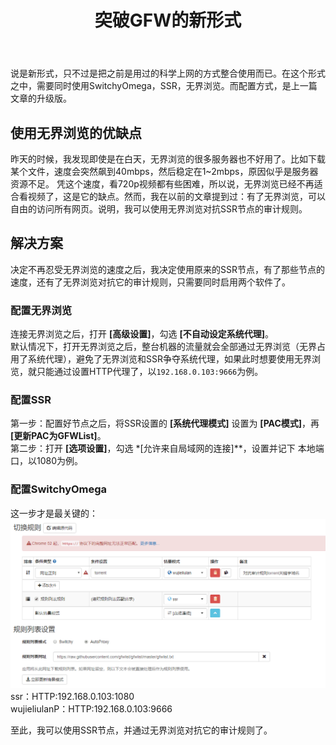 ﻿---
title: 突破GFW的新形式
layout: post
category: [技术, 科学上网]
---

说是新形式，只不过是把之前是用过的科学上网的方式整合使用而已。在这个形式之中，需要同时使用SwitchyOmega，SSR，无界浏览。而配置方式，是上一篇文章的升级版。

## 使用无界浏览的优缺点
昨天的时候，我发现即使是在白天，无界浏览的很多服务器也不好用了。比如下载某个文件，速度会突然飙到40mbps，然后稳定在1~2mbps，原因似乎是服务器资源不足。
凭这个速度，看720p视频都有些困难，所以说，无界浏览已经不再适合看视频了，这是它的缺点。然而，我在以前的文章提到过：有了无界浏览，可以自由的访问所有网页。说明，我可以使用无界浏览对抗SSR节点的审计规则。

## 解决方案
决定不再忍受无界浏览的速度之后，我决定使用原来的SSR节点，有了那些节点的速度，还有了无界浏览对抗它的审计规则，只需要同时启用两个软件了。

### 配置无界浏览
连接无界浏览之后，打开 **[高级设置]**，勾选 **[不自动设定系统代理]**。  
默认情况下，打开无界浏览之后，整台机器的流量就会全部通过无界浏览（无界占用了系统代理），避免了无界浏览和SSR争夺系统代理，如果此时想要使用无界浏览，就只能通过设置HTTP代理了，以```192.168.0.103:9666```为例。

### 配置SSR
第一步：配置好节点之后，将SSR设置的 **[系统代理模式]** 设置为 **[PAC模式]**，再 **[更新PAC为GFWList]**。  
第二步：打开 **[选项设置]**，勾选 *[允许来自局域网的连接]**，设置并记下 本地端口，以1080为例。

### 配置SwitchyOmega
这一步才是最关键的：
![SwitchyOmega](/files/img/switchyomega2.png)
ssr：HTTP:192.168.0.103:1080  
wujieliulanP：HTTP:192.168.0.103:9666

至此，我可以使用SSR节点，并通过无界浏览对抗它的审计规则了。




